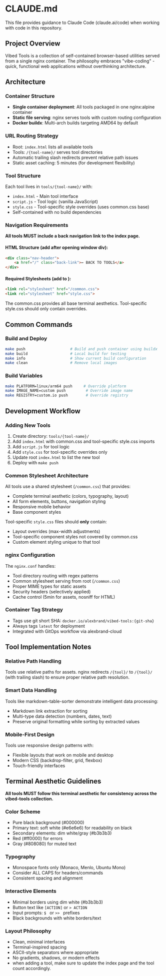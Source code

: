 # CLAUDE.md

This file provides guidance to Claude Code (claude.ai/code) when working with code in this repository.

## Project Overview

Vibed Tools is a collection of self-contained browser-based utilities served from a single nginx container. The philosophy embraces "vibe-coding" - quick, functional web applications without overthinking architecture.

## Architecture

### Container Structure
- **Single container deployment**: All tools packaged in one nginx:alpine container
- **Static file serving**: nginx serves tools with custom routing configuration
- **Docker buildx**: Multi-arch builds targeting AMD64 by default

### URL Routing Strategy
- Root: `index.html` lists all available tools
- Tools: `/{tool-name}/` serves tool directories
- Automatic trailing slash redirects prevent relative path issues
- Static asset caching: 5 minutes (for development flexibility)

### Tool Structure
Each tool lives in `tools/{tool-name}/` with:
- `index.html` - Main tool interface
- `script.js` - Tool logic (vanilla JavaScript)
- `style.css` - Tool-specific style overrides (uses common.css base)
- Self-contained with no build dependencies

### Navigation Requirements
**All tools MUST include a back navigation link to the index page.**

#### HTML Structure (add after opening window div):
```html
<div class="nav-header">
    <a href="/" class="back-link">← BACK TO TOOLS</a>
</div>
```

#### Required Stylesheets (add to <head>):
```html
<link rel="stylesheet" href="/common.css">
<link rel="stylesheet" href="style.css">
```

The common.css provides all base terminal aesthetics. Tool-specific style.css should only contain overrides.

## Common Commands

### Build and Deploy
```bash
make push                    # Build and push container using buildx
make build                   # Local build for testing
make info                    # Show current build configuration
make clean                   # Remove local images
```

### Build Variables
```bash
make PLATFORM=linux/arm64 push     # Override platform
make IMAGE_NAME=custom push         # Override image name
make REGISTRY=custom.io push        # Override registry
```

## Development Workflow

### Adding New Tools
1. Create directory: `tools/{tool-name}/`
2. Add `index.html` with common.css and tool-specific style.css imports
3. Add `script.js` for tool logic
4. Add `style.css` for tool-specific overrides only
5. Update root `index.html` to list the new tool
6. Deploy with `make push`

### Common Stylesheet Architecture
All tools use a shared stylesheet (`/common.css`) that provides:
- Complete terminal aesthetic (colors, typography, layout)
- All form elements, buttons, navigation styling
- Responsive mobile behavior
- Base component styles

Tool-specific `style.css` files should **only** contain:
- Layout overrides (max-width adjustments)
- Tool-specific component styles not covered by common.css
- Custom element styling unique to that tool

### nginx Configuration
The `nginx.conf` handles:
- Tool directory routing with regex patterns
- Common stylesheet serving from root (`/common.css`)
- Proper MIME types for static assets
- Security headers (selectively applied)
- Cache control (5min for assets, nosniff for HTML)

### Container Tag Strategy
- Tags use git short SHA: `docker.io/alexbrand/vibed-tools:{git-sha}`
- Always tags `latest` for deployment
- Integrated with GitOps workflow via alexbrand-cloud

## Tool Implementation Notes

### Relative Path Handling
Tools use relative paths for assets. nginx redirects `/{tool}/` to `/{tool}/` (with trailing slash) to ensure proper relative path resolution.

### Smart Data Handling
Tools like markdown-table-sorter demonstrate intelligent data processing:
- Markdown link extraction for sorting
- Multi-type data detection (numbers, dates, text)
- Preserve original formatting while sorting by extracted values

### Mobile-First Design
Tools use responsive design patterns with:
- Flexible layouts that work on mobile and desktop
- Modern CSS (backdrop-filter, grid, flexbox)
- Touch-friendly interfaces

## Terminal Aesthetic Guidelines

**All tools MUST follow this terminal aesthetic for consistency across the vibed-tools collection.**

### Color Scheme
- Pure black background (#000000)
- Primary text: soft white (#e6e6e6) for readability on black
- Secondary elements: dim white/gray (#b3b3b3)
- Red (#ff0000) for errors
- Gray (#808080) for muted text

### Typography
- Monospace fonts only (Monaco, Menlo, Ubuntu Mono)
- Consider ALL CAPS for headers/commands
- Consistent spacing and alignment

### Interactive Elements
- Minimal borders using dim white (#b3b3b3)
- Button text like `[ACTION]` or `> ACTION`
- Input prompts: `$ ` or `>> ` prefixes
- Black backgrounds with white borders/text

### Layout Philosophy
- Clean, minimal interfaces
- Terminal-inspired spacing
- ASCII-style separators where appropriate
- No gradients, shadows, or modern effects
- when adding a tool, make sure to update the index page and the tool count accordingly.